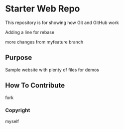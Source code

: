 # Starter Web Repo

This repository is for showing how Git and GitHub work

Adding a line for rebase

more changes from myfeature branch

## Purpose

Sample website with plenty of files for demos

## How To Contribute

fork

### Copyright

myself
